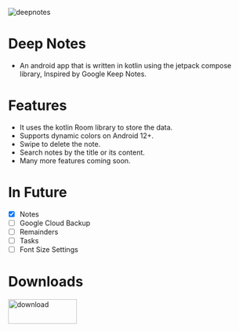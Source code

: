 ![deepnotes](https://github.com/user-attachments/assets/1c85d51c-2d2f-4fc3-9961-fa9881057021)

# Deep Notes
- An android app that is written in kotlin using the jetpack compose library, Inspired by Google Keep Notes.

# Features
- It uses the kotlin Room library to store the data.
- Supports dynamic colors on Android 12+.
- Swipe to delete the note.
- Search notes by the title or its content.
- Many more features coming soon.

# In Future
- [x] Notes
- [ ] Google Cloud Backup
- [ ] Remainders
- [ ] Tasks
- [ ] Font Size Settings

# Downloads
<a href="https://github.com/vikramisdev/deepnotes/raw/refs/heads/master/app/build/outputs/apk/debug/app-debug.apk"><img src="https://github.com/user-attachments/assets/b2896a46-27fa-4a7b-9157-d2a9e54e36c4" alt="download" width="140" height="50" /></a>
